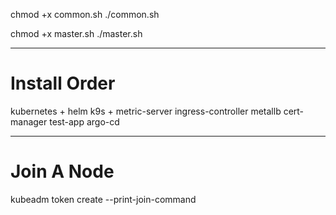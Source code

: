 chmod +x common.sh
./common.sh

chmod +x master.sh
./master.sh

----------------------------------------

# Install Order

kubernetes + helm
k9s + metric-server
ingress-controller
metallb
cert-manager
test-app
argo-cd

----------------------------------------

# Join A Node
kubeadm token create --print-join-command
